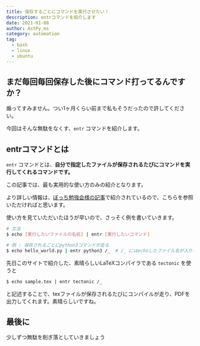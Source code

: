 ```yaml
---
title: 保存するごとにコマンドを実行させたい！
description: entrコマンドを紹介します
date: 2021-01-08
author: AstPy_ms
category: automation
tag:
  - bash
  - linux
  - ubuntu
---
```



## まだ毎回毎回保存した後にコマンド打ってるんですか？

煽ってすみません。つい1ヶ月くらい前まで私もそうだったので許してください。

今回はそんな無駄をなくす、`entr` コマンドを紹介します。


## entrコマンドとは

`entr` コマンドとは、**自分で指定したファイルが保存されるたびにコマンドを実行してくれるコマンドです。**

この記事では、最も実用的な使い方のみの紹介となります。

より詳しい情報は、[ぼっち勉強会様の記事](https://kannokanno.hatenablog.com/entry/2018/12/08/165702)で紹介されているので、こちらを参照いただければと思います。

使い方を見ていただいたほうが早いので、さっそく例を書いていきます。

```bash
# 文法
$ echo [実行したいファイルの名前] | entr [実行したいコマンド]

# 例 : 保存されるごとにpython3コマンドが走る
$ echo hello_world.py | entr python3 /_  # /_ にはechoしたファイル名が入ります
```

先日このサイトで紹介した、素晴らしいLaTeXコンパイラである `tectonic` を使うと

```bash
$ echo sample.tex | entr tectonic /_
```

と記述することで、texファイルが保存されるたびにコンパイルが走り、PDFを出力してくれます。素晴らしいですね。


## 最後に

少しずつ無駄を削ぎ落としていきましょう